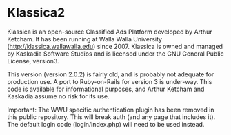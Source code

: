 # Klassica2

Klassica is an open-source Classified Ads Platform developed by Arthur Ketcham. It has been running at Walla Walla University (http://klassica.wallawalla.edu) since 2007. Klassica is owned and managed by Kaskadia Software Studios and is licensed under the GNU General Public License, version3.

This version (version 2.0.2) is fairly old, and is probably not adequate for production use. A port to Ruby-on-Rails for version 3 is under-way. This code is available for informational purposes, and Arthur Ketcham and Kaskadia assume no risk for its use.

Important: The WWU specific authentication plugin has been removed in this public repository. This will break auth (and any page that includes it). The default login code (login/index.php) will need to be used instead.
